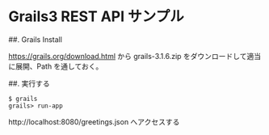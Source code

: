 # Grails3 REST API サンプル

##. Grails Install
 
https://grails.org/download.html から grails-3.1.6.zip をダウンロードして適当に展開、Path を通しておく。

##. 実行する

```
$ grails
grails> run-app
```

http://localhost:8080/greetings.json へアクセスする


